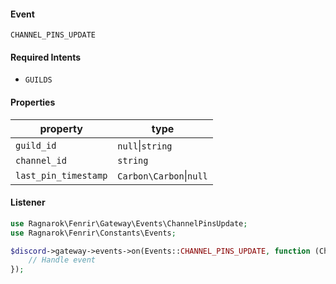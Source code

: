 #### Event
`CHANNEL_PINS_UPDATE`

#### Required Intents
- `GUILDS`

#### Properties
|property|type|
|--------|----|
|`guild_id`|`null`&#124;`string`|
|`channel_id`|`string`|
|`last_pin_timestamp`|`Carbon\Carbon`&#124;`null`|

#### Listener
```php
use Ragnarok\Fenrir\Gateway\Events\ChannelPinsUpdate;
use Ragnarok\Fenrir\Constants\Events;

$discord->gateway->events->on(Events::CHANNEL_PINS_UPDATE, function (ChannelPinsUpdate $event) {
    // Handle event
});
```
